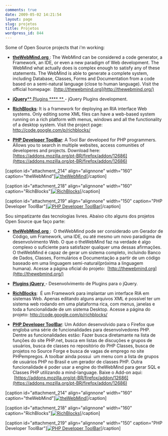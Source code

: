 ```yaml
---
comments: true
date: 2009-05-02 14:21:54
layout: page
slug: projetos
title: Projetos
wordpress_id: 844
---
```


Some of Open Source projects that i'm working:



	
  * [**theWebMind.org** ](http://thewebmind.org/): The WebMind can be considered a code generator, a Framework, an IDE, or even a new paradigm of Web development. The WebMind what actually does is complex enough to satisfy any of these statements.
The WebMind is able to generate a complete system, including Database, Classes, Forms and Documentation from a code based on a semi-natural language (close to human language).
Visit the official homepage:  [http://thewebmind.org](http://thewebmind.org/)



	
  * [**jQuery**** Plugins **](http://jaydson.org/plugins-jquery/?lang=en)[** ** ](http://jaydson.org/plugins-jquery/?lang=en)- jQuery Plugins development.



	
  * [**RichBlocks**](http://code.google.com/p/richblocks/): It is a framework for deploying an RIA interface Web systems. Only editing some XML files can have a web-based system running on a rich platform with menus, windows and all the functionality of a desktop system.
Visit the project page: [http://code.google.com/p/richblocks/
](http://code.google.com/p/richblocks/)



	
  * [**PHP Developer ToolBar**](https://addons.mozilla.org/pt-BR/firefox/addon/12686): A Tool Bar developed for PHP programmers. Allows you to search in multiple websites, access comunities of developeres and projects.
Download here:  [https://addons.mozilla.org/pt-BR/firefox/addon/12686](https://addons.mozilla.org/pt-BR/firefox/addon/12686)












[caption id="attachment_214" align="alignnone" width="160" caption="theWebMind"][![theWebMind](http://jaydson-org.web102.redehost.com.br/assets/mind.png)](http://thewebmind.org)[/caption]




[caption id="attachment_218" align="alignnone" width="160" caption="RichBlocks"][![RichBlocks](http://jaydson-org.web102.redehost.com.br/assets/rich1.png)](http://code.google.com/p/richblocks/)[/caption]




[caption id="attachment_219" align="alignnone" width="150" caption="PHP Developer ToolBar"][![PHP Developer ToolBar](http://jaydson.org/wp-content/uploads/2009/05/1-150x150.png)](https://addons.mozilla.org/pt-BR/firefox/addon/12686)[/caption]





Sou simpatizante das tecnologias livres.
Abaixo cito alguns dos projetos Open Source que faço parte:



	
  * [**theWebMind.org** ](http://thewebmind.org/):  O theWebMind pode ser considerado um Gerador de Código, um Framework, uma IDE, ou até mesmo um novo paradigma de desenvolvimento Web. O que o theWebMind faz na verdade é algo complexo o suficiente para satisfazer qualquer uma dessas afirmações.
O theWebMind é capaz de gerar um  				sistema completo, incluindo Banco de Dados, Classes,  				Formulários e Documentação a  partir de um código baseado em uma linguagem  				semi-natural(próxima a linguagem humana).
Acesse a página oficial do projeto:  [http://thewebmind.org](http://thewebmind.org/)



	
  * [**Plugins jQuery** ](http://jaydson.org/plugins-jquery)- Desenvolvimento de Plugins para o jQuery.



	
  * [**RichBlocks**](http://code.google.com/p/richblocks/):  É um Framework para implantar um interface RIA em sistemas Web. Apenas editando alguns arquivos XML é possível ter um sistema web rodando em uma plataforma rica, com menus, janelas e toda a funcionalidade de um sistema Desktop.
Acesse a página do projeto: [http://code.google.com/p/richblocks/ ](http://code.google.com/p/richblocks/)



	
  * [**PHP Developer ToolBar**](https://addons.mozilla.org/pt-BR/firefox/addon/12686): Um Addon desenvolvido para o Firefox que engloba uma série de funcionalidades para desenvolvedores PHP.
Dentre as funcionalidades estão: Fazer busca diretamante na lista de funções do site PHP.net, busca em listas de discuções e grupos de usuários, busca de classes no repositório do PHP Classes, busca de projetos no Source Forge e busca de vagas de emprego no site PHPempregos. A toolbar ainda possui  um menu com a lista de grupos de usuários PHP no Brasil e um gerador de classes PHP.
Outra funcionalidade é poder usar a engine do theWebMind para gerar SQL e Classes PHP utilizando a mind-language.
Baixe o Add-on aqui:  [https://addons.mozilla.org/pt-BR/firefox/addon/12686](https://addons.mozilla.org/pt-BR/firefox/addon/12686)












[caption id="attachment_214" align="alignnone" width="160" caption="theWebMind"][![theWebMind](http://jaydson-org.web102.redehost.com.br/assets/mind.png)](http://thewebmind.org)[/caption]




[caption id="attachment_218" align="alignnone" width="160" caption="RichBlocks"][![RichBlocks](http://jaydson-org.web102.redehost.com.br/assets/rich1.png)](http://code.google.com/p/richblocks/)[/caption]




[caption id="attachment_219" align="alignnone" width="150" caption="PHP Developer ToolBar"][![PHP Developer ToolBar](http://jaydson.org/wp-content/uploads/2009/05/1-150x150.png)](https://addons.mozilla.org/pt-BR/firefox/addon/12686)[/caption]






